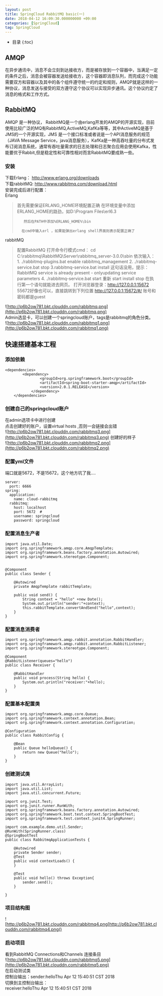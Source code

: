 ```yaml
---
layout: post
title: SpringCloud RabbitMQ basic(一)
date: 2018-04-12 16:09:30.000000000 +09:00
categories: [SpringCloud]
tag: SpringCloud
---
```

* 目录
{:toc}
## **AMQP**
在异步通讯中，消息不会立刻到达接收方，而是被存放到一个容器中，当满足一定的条件之后，消息会被容器发送给接收方，这个容器即消息队列，而完成这个功能需要双方和容器以及其中的各个组件遵守统一的约定和规则，AMQP就是这样的一种协议，消息发送与接受的双方遵守这个协议可以实现异步通讯。这个协议约定了消息的格式和工作方式。
## **RabbitMQ**
AMQP 是一种协议， RabbitMQ是一个由erlang开发的AMQP的开源实现，目前使用比较广泛的MQ有RabbitMQ,ActiveMQ,KafKa等等，其中ActiveMQ是基于JMS的一个开源实现，JMS 是一个接口标准或者说是一个API消息服务的规范（JAVA Message Service，java消息服务），KafKa是一种高吞吐量的分布式发布订阅消息系统，通常有吞吐量需求的日志处理和日志聚合应用会使用Kafka，性能要优于Rabbit,但是稳定性和可靠性相对而言RabbitMQ要成熟一些。
### **安装**
下载Erlang：
http://www.erlang.org/downloads<br>
下载rabbitMQ:
http://www.rabbitmq.com/download.html<br>
安装完成后进行配置：<br>
Erlang
>首先需要保证ERLANG_HOME环境配置正确
>        在环境变量中添加  ERLANG_HOME的路劲，如D:\Program Files\erl6.3
>
>        然后在PATH中添加%ERLANG_HOME%\bin
>
>       在cmd中输入erl ，如果能弹出erlang shell界面则表示配置正确了

rabbitMQ

>配置RabbitMQ
>    打开命令行模式cmd：
>    cd C:\rabbitmq\RabbitMQ\Server\rabbitmq_server-3.0.0\sbin
>     依次输入：
>     1. ./rabbitmq-plugins.bat enable rabbitmq_management
>      2. ./rabbitmq-service.bat stop
>      3.rabbitmq-service.bat install   这句话没用，提示：RabbitMQ service is already present - onlyupdating service parameters
>      4. ./rabbitmq-service.bat start
>      重新 start  install   stop  在执行第一个语句就能进去网页。
>      打开浏览器登录：http://127.0.0.1:15672 
>     55672好像也可以，直接跳转到下列位置 
>     http://127.0.0.1:15672/#/
>     账号和密码都是guest

![http://p6b2ow781.bkt.clouddn.com/rabbitmq.png](http://p6b2ow781.bkt.clouddn.com/rabbitmq.png)<br>
Admin选显卡，可以创建一个springcloud账户，tags是rabbitmq的角色分类。<br>
![http://p6b2ow781.bkt.clouddn.com/rabbitmq1.png](http://p6b2ow781.bkt.clouddn.com/rabbitmq1.png)
## **快速搭建基本工程**
### 添加依赖
```
<dependencies>
		<dependency>
				<groupId>org.springframework.boot</groupId>
				<artifactId>spring-boot-starter-amqp</artifactId>
                <version>2.0.1.RELEASE</version>
			</dependency>
	</dependencies>
```
### 创建自己的springcloud账户
在admin选项卡中进行创建<br>
点击创建好的账户，设置virtual hosts ,否则一会链接会出错<br>
![http://p6b2ow781.bkt.clouddn.com/rabbitmq3.png](http://p6b2ow781.bkt.clouddn.com/rabbitmq3.png)
创建好的样子<br>
![http://p6b2ow781.bkt.clouddn.com/rabbitmq2.png](http://p6b2ow781.bkt.clouddn.com/rabbitmq2.png)
### 配置yml文件
端口就是5672，不是15672，这个地方坑了我....
```
server:
  port: 6666
spring: 
  application:  
    name: cloud-rabbitmq
  rabbitmq:
    host: localhost
    port: 5672  #
    username: springcloud
    password: springcloud
```
### 配置消息生产者
```
import java.util.Date;
import org.springframework.amqp.core.AmqpTemplate;
import org.springframework.beans.factory.annotation.Autowired;
import org.springframework.stereotype.Component;


@Component
public class Sender {

	@Autowired 
	private AmqpTemplate rabbitTemplate;
	
    public void send() {
    	String context = "hello" +new Date();
    	System.out.println("sender:"+context);
    	this.rabbitTemplate.convertAndSend("hello",context);
    }
}

```
### 配置消息消费者
```
import org.springframework.amqp.rabbit.annotation.RabbitHandler;
import org.springframework.amqp.rabbit.annotation.RabbitListener;
import org.springframework.stereotype.Component;

@Component
@RabbitListener(queues="hello")
public class Receiver {

	@RabbitHandler
	public void process(String hello) {
		System.out.println("receiver:"+hello);
	}
}
```
### 配置基本配置类 
```
import org.springframework.amqp.core.Queue;
import org.springframework.context.annotation.Bean;
import org.springframework.context.annotation.Configuration;

@Configuration
public class RabbitConfig {

	@Bean
	public Queue helloQueue() {
		return new Queue("hello");
	}
}

```

### 创建测试类
```
import java.util.ArrayList;
import java.util.List;
import java.util.concurrent.Future;

import org.junit.Test;
import org.junit.runner.RunWith;
import org.springframework.beans.factory.annotation.Autowired;
import org.springframework.boot.test.context.SpringBootTest;
import org.springframework.test.context.junit4.SpringRunner;

import com.example.demo.util.Sender;
@RunWith(SpringRunner.class)
@SpringBootTest
public class RabbitmqApplicationTests {

	@Autowired
	private Sender sender;
	@Test
	public void contextLoads() {
	}
    
	@Test
	public void hello() throws Exception{
		sender.send();
	}
     
}

```
### 项目结构图
![http://p6b2ow781.bkt.clouddn.com/rabbitmq4.png]http://p6b2ow781.bkt.clouddn.com/rabbitmq4.png()<br>
### 启动项目
看到RabbitMQ Connections和Channels 连接条目<br>
![http://p6b2ow781.bkt.clouddn.com/rabbitmq5.png](http://p6b2ow781.bkt.clouddn.com/rabbitmq5.png)<br>
在启动测试类 <br>
控制台输出：sender:helloThu Apr 12 15:40:51 CST 2018<br>
切换到主控制台输出：<br>
receiver:helloThu Apr 12 15:40:51 CST 2018
